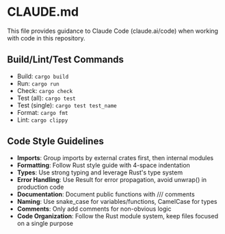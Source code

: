 # CLAUDE.md

This file provides guidance to Claude Code (claude.ai/code) when working with code in this repository.

## Build/Lint/Test Commands
- Build: `cargo build`
- Run: `cargo run`
- Check: `cargo check`
- Test (all): `cargo test`
- Test (single): `cargo test test_name`
- Format: `cargo fmt`
- Lint: `cargo clippy`

## Code Style Guidelines
- **Imports**: Group imports by external crates first, then internal modules
- **Formatting**: Follow Rust style guide with 4-space indentation
- **Types**: Use strong typing and leverage Rust's type system
- **Error Handling**: Use Result for error propagation, avoid unwrap() in production code
- **Documentation**: Document public functions with /// comments
- **Naming**: Use snake_case for variables/functions, CamelCase for types
- **Comments**: Only add comments for non-obvious logic
- **Code Organization**: Follow the Rust module system, keep files focused on a single purpose
